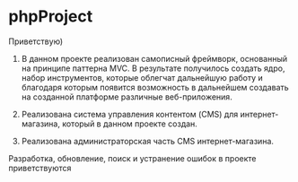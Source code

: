 # phpProject

Приветствую)

1) В данном проекте реализован самописный фреймворк, основанный на принципе паттерна MVC. В результате получилось создать ядро,
набор инструментов, которые облегчат дальнейшую работу и благодаря которым появится возможность в дальнейшем создавать на 
созданной платформе различные веб-приложения.

2) Реализована система управления контентом (CMS) для интернет-магазина, который в данном проекте создан.

3) Реализована администраторская часть CMS интернет-магазина.

Разработка, обновление, поиск и устранение ошибок в проекте приветствуются
